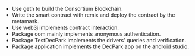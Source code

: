 - Use geth to build the Consortium Blockchain.
- Write the smart contract with remix and deploy the contract by the metamask.
- Use web3j implements contract interaction. 
- Package com mainly implements anonymous authentication.
- Package TestDecPark implements the drivers' queries and verification.
- Package application implements the DecPark app on the android studio.
